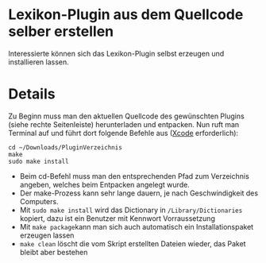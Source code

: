 # Lexikon-Plugin aus dem Quellcode selber erstellen #

Interessierte können sich das Lexikon-Plugin selbst erzeugen und installieren lassen.

# Details #

Zu Beginn muss man den aktuellen Quellcode des gewünschten Plugins (siehe rechte Seitenleiste) herunterladen und entpacken. Nun ruft man Terminal auf und führt dort folgende Befehle aus ([Xcode](http://www.macupdate.com/info.php/id/13621/apple-xcode) erforderlich):
```
cd ~/Downloads/PluginVerzeichnis
make
sudo make install
```

  * Beim cd-Befehl muss man den entsprechenden Pfad zum Verzeichnis angeben, welches beim Entpacken angelegt wurde.
  * Der make-Prozess kann sehr lange dauern, je nach Geschwindigkeit des Computers.
  * Mit `sudo make install` wird das Dictionary in `/Library/Dictionaries` kopiert, dazu ist ein Benutzer mit Kennwort Vorraussetzung
  * Mit `make package`kann man sich auch automatisch ein Installationspaket erzeugen lassen
  * `make clean` löscht die vom Skript erstellten Dateien wieder, das Paket bleibt aber bestehen